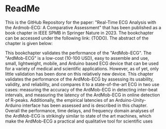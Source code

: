 # ReadMe 

This is the GitHub Repository for the paper: "Real-Time ECG Analysis with the Ardmob-ECG: A Comparative Assessment" that has been published as a book chapter in IEEE SPMB in Springer Nature in 2023. The bookchapter can be accessed under the following link: (TODO). The abstract of the chapter is given below: 

This bookchapter validates the performance of the "ArdMob-ECG". The "ArdMob-ECG" is a low-cost (10-100 USD),
easy to assemble and use, small, lightweight, mobile, and Arduino based ECG device that can be used for a variety
of medical and scientific applications. However, as of yet, only little validation has been done on this relatively new
device. This chapter validates the performance of the ArdMob-ECG by assessing its usability, validity, and reliability,
and compares it to a state-of-the-art ECG in two use cases: measuring the accuracy of the ArdMob-ECG in detecting
inter-beat intervals, and measuring the latency of the ArdMob-ECG in online detection of R-peaks. Additionally, the
empirical latencies of an Arduino-Unity-Arduino interface has been assessed and is described in this chapter.
Overall the performance, time delays, and frequency domain analyses of the ArdMob-ECG is strikingly similar
to state of the art machines, which make the ArdMob-ECG a practical and qualitative tool for scientific uses
